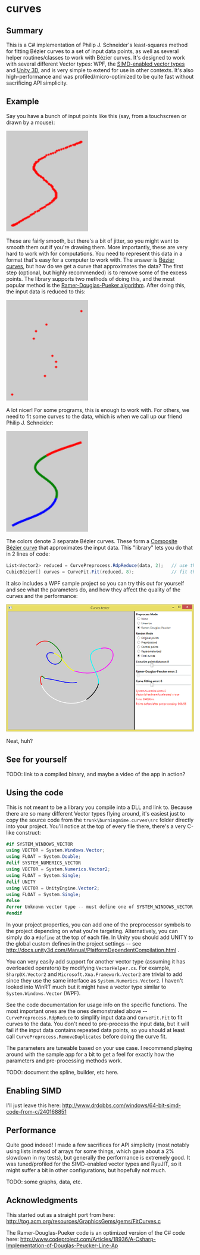 # curves

## Summary

This is a C# implementation of Philip J. Schneider's least-squares method for fitting Bézier  curves to a set of input data points, as well as several helper routines/classes to work with Bézier  curves.
It's designed to work with several different Vector types: WPF, the [SIMD-enabled vector types](http://www.nuget.org/packages/System.Numerics.Vectors) and [Unity 3D](http://unity3d.com/), and is
very simple to extend for use in other contexts. It's also high-performance and was profiled/micro-optimized to be quite fast without sacrificing API simplicity.

## Example

Say you have a bunch of input points like this (say, from a touchscreen or drawn by a mouse):

![readme-example-original.png](/images/readme-example-original.png?raw=true)

These are fairly smooth, but there's a bit of jitter, so you might want to smooth them out if you're drawing them. More importantly, these are very hard to work
with for computations. You need to represent this data in a format that's easy for a computer to work with. The answer is [Bézier  curves](http://en.wikipedia.org/wiki/B%C3%A9zier_curve),
but how do we get a curve that approximates the data? The first step (optional, but highly recommended) is to remove some of the excess points. The library supports two methods of doing this,
and the most popular method is the [Ramer-Douglas-Pueker algorithm](http://en.wikipedia.org/wiki/Ramer%E2%80%93Douglas%E2%80%93Peucker_algorithm). After doing this, the input data is reduced to this:

![readme-example-rdp.png](/images/readme-example-rdp.png?raw=true)

A lot nicer! For some programs, this is enough to work with. For others, we need to fit some curves to the data, which is when we call up our friend Philip J. Schneider:

![readme-example-fit.png](/images/readme-example-fit.png?raw=true)

The colors denote 3 separate Bézier curves. These form a [Composite Bézier curve](http://en.wikipedia.org/wiki/Composite_B%C3%A9zier_curve) that approximates the input data.
This "library" lets you do that in 2 lines of code:

```C#
List<Vector2> reduced = CurvePreprocess.RdpReduce(data, 2);   // use the Ramer-Douglas-Pueker algorithm to remove unnecessary points
CubicBézier[] curves = CurveFit.Fit(reduced, 8);              // fit the curves to those points
```

It also includes a WPF sample project so you can try this out for yourself and see what the parameters do, and how they affect the quality of the curves and the performance:

![readme-screenshot.png](/images/readme-screenshot.png?raw=true)

Neat, huh?

## See for yourself

TODO: link to a compiled binary, and maybe a video of the app in action?

## Using the code

This is not meant to be a library you compile into a DLL and link to. Because there are so many different Vector types flying around, it's easiest just to copy the source code
from the `trunk\burningmime.curves\src` folder directly into your project. You'll notice at the top of every file there, there's a very C-like construct:

```C#
#if SYSTEM_WINDOWS_VECTOR
using VECTOR = System.Windows.Vector;
using FLOAT = System.Double;
#elif SYSTEM_NUMERICS_VECTOR
using VECTOR = System.Numerics.Vector2;
using FLOAT = System.Single;
#elif UNITY
using VECTOR = UnityEngine.Vector2;
using FLOAT = System.Single;
#else
#error Unknown vector type -- must define one of SYSTEM_WINDOWS_VECTOR, SYSTEM_NUMERICS_VECTOR or UNITY
#endif
```

In your project properties, you can add one of the preprocessor symbols to the project depending on what you're targeting. Alternatively, you can simply do a `#define` at the top
of each file. In Unity you should add UNITY to the global custom defines in the project settings -- see http://docs.unity3d.com/Manual/PlatformDependentCompilation.html .

You can very easily add support for another vector type (assuming it has overloaded operators) by modifying `VectorHelper.cs`. For example, `SharpDX.Vector2` and
`Microsoft.Xna.Framework.Vector2` are trivial to add since they use the same interface as `System.Numerics.Vector2`. I haven't looked into WinRT much 
but it might have a vector type similar to `System.Windows.Vector` (WPF).

See the code documentation for usage info on the specific functions. The most important ones are the ones demonstrated above -- `CurvePreprocess.RdpReduce` to simplify input
data and `CurveFit.Fit` to fit curves to the data. You don't need to pre-process the input data, but it will fail if the input data contains repeated data points, so you should
at least call `CurvePreprocess.RemoveDuplicates` before doing the curve fit.

The parameters are tuneable based on your use case. I recommend playing around with the sample app for a bit to get a feel for exactly how the parameters and pre-processing methods
work.

TODO: document the spline, builder, etc here.

## Enabling SIMD

I'll just leave this here: http://www.drdobbs.com/windows/64-bit-simd-code-from-c/240168851

## Performance

Quite good indeed! I made a few sacrifices for API simplicity (most notably using lists instead of arrays for some things, which gave about a 2% slowdown in my tests), but generally
the performance is extremely good. It was tuned/profiled for the SIMD-enabled vector types and RyuJIT, so it might suffer a bit in other configurations, but hopefully not much.

TODO: some graphs, data, etc.

## Acknowledgments

This started out as a straight port from here: http://tog.acm.org/resources/GraphicsGems/gems/FitCurves.c

The Ramer-Douglas-Pueker code is an optimized version of the C# code here: http://www.codeproject.com/Articles/18936/A-Csharp-Implementation-of-Douglas-Peucker-Line-Ap